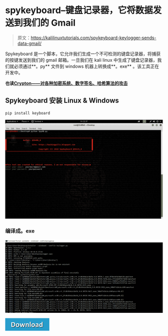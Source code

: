 # spykeyboard–键盘记录器，它将数据发送到我们的 Gmail

> 原文：<https://kalilinuxtutorials.com/spykeyboard-keylogger-sends-data-gmail/>

Spykeyboard 是一个脚本，它允许我们生成一个不可检测的键盘记录器，将捕获的按键发送到我们的 gmail 邮箱。一旦我们在 kali linux 中生成了键盘记录器，我们就必须通过**。py** 文件到 windows 机器上转换成**。exe** 。该工具正在开发中。

**也读[Crypton——对各种加密系统、数字签名、哈希算法的攻击](https://kalilinuxtutorials.com/crypton/)**

## **Spykeyboard 安装 Linux & Windows**

```
pip install keyboard
```

![](img/ef7aeff56de796f61faa899a5c31e175.png)

### **编译成。exe**

![](img/4275ee388b99aa77338eaffb9e4b0384.png)

[![](img/d861a9096555aeb1980fc054015933d7.png)](https://github.com/Sh4rk0-666/Spykeyboard)